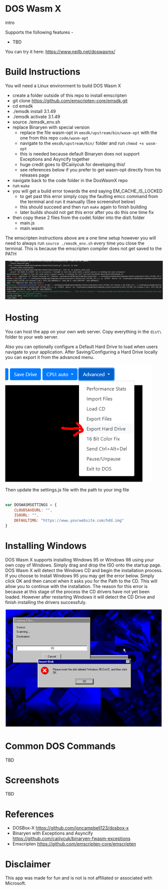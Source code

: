 # DOS Wasm X
intro

Supports the following features -
- TBD

You can try it here: https://www.neilb.net/doswasmx/

# Build Instructions
You will need a Linux environment to build DOS Wasm X

- create a folder outside of this repo to install emscripten
- git clone https://github.com/emscripten-core/emsdk.git
- cd emsdk
- ./emsdk install 3.1.49
- ./emsdk activate 3.1.49
- source ./emsdk_env.sh
- replace Binaryen with special version
  - replace the file wasm-opt in `emsdk/upstream/bin/wasm-opt` with the one from this repo `code/wasm-opt`
  - navigate to the `emsdk/upstream/bin/` folder and run `chmod +x wasm-opt`
  - this is needed because default Binaryen does not support Exceptions and Asyncify together
  - huge credit goes to @Caiiiycuk for developing this! 
  - see references below if you prefer to get wasm-opt directly from his releases page
- navigate back to the code folder in the DosWasmX repo
- run `make`
- you will get a build error towards the end saying EM_CACHE_IS_LOCKED
  - to get past this error simply copy the faulting emcc command from the terminal and run it manually (See screenshot below)
  - this should succeed and then run `make` again to finish building
  - later builds should not get this error after you do this one time fix
- then copy these 2 files from the code\ folder into the dist\ folder
  - main.js
  - main.wasm

The emscripten instructions above are a one time setup however you will need to always run `source ./emsdk_env.sh` every time you close the terminal. This is because the emscripten compiler does not get saved to the PATH

![builderror](screenshots/builderror2.PNG)

# Hosting
You can host the app on your own web server. Copy everything in the `dist\` folder to your web server.

Also you can optionally configure a Default Hard Drive to load when users navigate to your application. After Saving/Configuring a Hard Drive locally you can export it from the advanced menu.

![exportdrive](screenshots/exportdrive.PNG)

Then update the settings.js file with the path to your img file

```javascript

var DOSWASMSETTINGS = {
    CLOUDSAVEURL: "",
    ISOURL: "",
    DEFAULTIMG: "https://www.yourwebsite.com/hdd.img"
}

```

# Installing Windows
DOS Wasm X supports installing Windows 95 or Windows 98 using your own copy of Windows. Simply drag and drop the ISO onto the startup page. DOS Wasm X will detect the Windows CD and begin the installation process. If you choose to Install Windows 95 you may get the error below. Simply click OK and then cancel when it asks you for the Path to the CD. This will allow you to continue with the installation. The reason for this error is because at this stage of the process the CD drivers have not yet been loaded. However after restarting Windows it will detect the CD Drive and finish installing the drivers successfuly. 

![screenshot](screenshots/win95error.PNG)

# Common DOS Commands
TBD

# Screenshots
TBD

# References
- DOSBox-X https://github.com/joncampbell123/dosbox-x
- Binaryen with Exceptions and Asyncify https://github.com/caiiiycuk/binaryen-fwasm-exceptions
- Emscripten https://github.com/emscripten-core/emscripten

# Disclaimer
This app was made for fun and is not is not affiliated or associated with Microsoft.